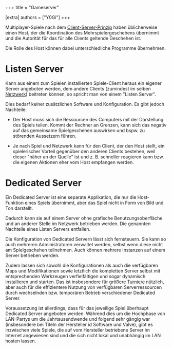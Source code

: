+++
title = "Gameserver"

[extra]
authors = ["Y0Gi"]
+++

Multiplayer-Spiele nach dem [Client-Server-Prinzip](https://de.wikipedia.org/wiki/Client-Server-Modell)
haben üblicherweise einen Host, der die Koordination des Mehrspielergeschehens übernimmt und die Autorität für das
für alle Clients geltende Geschehen ist.

Die Rolle des Host können dabei unterschiedliche Programme übernehmen.


# Listen Server

Kann aus einem zum Spielen installierten Spiele-Client heraus ein eigener Server angeboten werden, dem andere Clients
(zumindest im selben [Netzwerk](/wiki/Netzwerk)) beitreten können, so spricht man von einem "Listen Server".

Dies bedarf keiner zusätzlichen Software und Konfiguration. Es gibt jedoch Nachteile:

- Der Host muss sich die Ressourcen des Computers mit der Darstellung des Spiels teilen. Kommt der Rechner an Grenzen,
  kann sich das negativ auf das gemeinsame Spielgeschehen auswirken und bspw. zu störenden Aussetzern führen.

- Je nach Spiel und Netzwerk kann für den Client, der den Host stellt, ein spielerischer Vorteil gegenüber den anderen
  Clients bestehen, weil dieser "näher an der Quelle" ist und z. B. schneller reagieren kann bzw. die eigenen Aktionen
  eher vom Host empfangen werden.


# Dedicated Server

Ein Dedicated Server ist eine separate Applikation, die nur die Host-Funktion eines Spiels übernimmt, aber das Spiel
nicht in Form von Bild und Ton darstellt.

Dadurch kann sie auf einem Server ohne grafische Benutzungsoberfläche und an anderer Stelle im Netzwerk betrieben
werden. Die genannten Nachteile eines Listen Servers entfallen.

Die Konfiguration von Dedicated Servern lässt sich fernsteuern. Sie kann so auch mehreren Administratoren verwaltet
werden, selbst wenn diese nicht am Spielgeschehen teilnehmen. Auch können mehrere Instanzen auf einem Server betrieben
werden.

Zudem lassen sich sowohl die Konfigurationen als auch die verfügbaren Maps und Modifikationen sowie letztlich die
kompletten Server selbst mit entsprechenden Werkzeugen verfielfältigen und sogar dynamisch installieren und starten.
Das ist insbesondere für größere [Turniere](/wiki/turniere) nützlich, aber auch für die effizientere Nutzung von
verfügbaren Serverressourcen durch wechselnden bzw. temporären Betrieb verschiedener Dedicated Server.

Voraussetzung ist allerdings, dass für das jeweilige Spiel überhaupt Dedicated Server angeboten werden. Während dies
um die Hochphase von LAN-Partys um die Jahrtausendwende und folgend sehr gängig war (insbesondere bei Titeln der
Hersteller id Software und Valve), gibt es inzwischen viele Spiele, die auf vom Hersteller betriebene Server im Internet
angewiesen sind und die sich nicht lokal und unabhängig im LAN hosten lassen.
